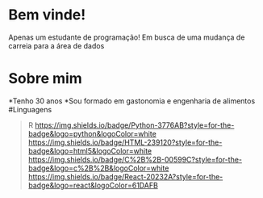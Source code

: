 # Bem vinde!
Apenas um estudante de programação!
Em busca de uma mudança de carreia para a área de dados
# Sobre mim
*Tenho 30 anos
*Sou formado em gastonomia e engenharia de alimentos
#Linguagens
>R
>https://img.shields.io/badge/Python-3776AB?style=for-the-badge&logo=python&logoColor=white
>https://img.shields.io/badge/HTML-239120?style=for-the-badge&logo=html5&logoColor=white
>https://img.shields.io/badge/C%2B%2B-00599C?style=for-the-badge&logo=c%2B%2B&logoColor=white
>https://img.shields.io/badge/React-20232A?style=for-the-badge&logo=react&logoColor=61DAFB


